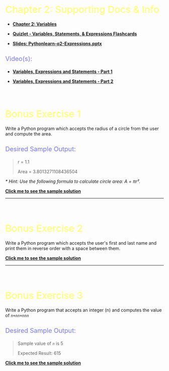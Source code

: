 <style>
.heading1 {
    color: #ffff78;
    font-weight:500;
    font-size: 30px;
}
.heading3 {
    color: #7878ff;
    font-weight:400;
    font-size: 20px;
}
.space {
   padding-top: 35px;
}
</style>

<h1 class="heading1 space">
    Chapter 2: Supporting Docs & Info
</h1>

- **[Chapter 2: Variables](https://www.py4e.com/html3/02-variables)**

- **[Quizlet - Variables, Statements, & Expressions Flashcards](https://quizlet.com/553945914/py4e-chapter-2-variables-statements-expressions-flash-cards/?x=1qqt)**

- **[Slides: Pythonlearn-o2-Expressions.pptx](https://github.com/Code-VU/02_3-pay-calculator-EnhanceLivesEveryDay/blob/main/bonus-exercises/Pythonlearn-02-Expressions.pptx)**

<h3 class="heading3">
    Video(s):
</h3>

- **[Variables, Expressions and Statements - Part 1](https://www.youtube.com/watch?v=7KHdV6FSpo8)**

- **[Variables, Expressions and Statements - Part 2](https://www.youtube.com/watch?v=kefrGMAglGs)**



<h1 class="heading1 space">
    Bonus Exercise 1
</h1>

Write a Python program which accepts the radius of a circle from the user and compute the area.

<h3 class="heading3">
    Desired Sample Output:
</h3>

> r = 1.1
>
> Area = 3.8013271108436504

   _* Hint: Use the following formula to calculate circle area: A = πr²._

**[Click me to see the sample solution](https://www.w3resource.com/python-exercises/python-basic-exercise-4.php)**


---

<h1 class="heading1 space">
    Bonus Exercise 2
</h1>
Write a Python program which accepts the user's first and last name and print them in reverse order with a space between them.

**[Click me to see the sample solution](https://www.w3resource.com/python-exercises/python-basic-exercise-5.php)**

---

<h1 class="heading1 space">
    Bonus Exercise 3
</h1>

Write a Python program that accepts an integer (n) and computes the value of _`n+nn+nnn`_
<h3 class="heading3">
    Desired Sample Output:
</h3>


> Sample value of _`n`_ is 5
> 
> Expected Result: 615

**[Click me to see the sample solution](https://www.w3resource.com/python-exercises/python-basic-exercise-10.php)**
